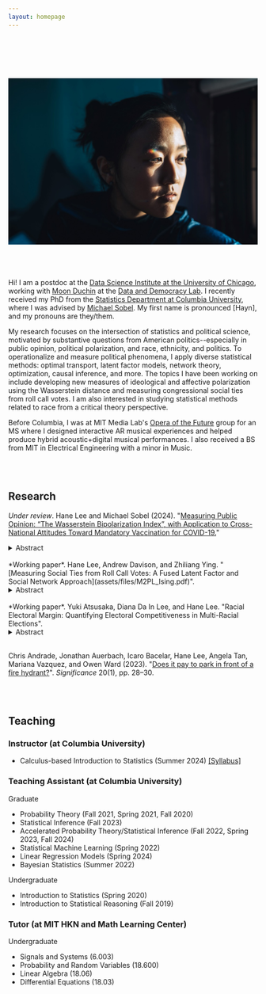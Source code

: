 ```yaml
---
layout: homepage
---
```

 <br> <br> <br>  <br>  <br>
![prof_pic](prof_pic.jpg)  
<br><br> <br> 


Hi! I am a postdoc at the [Data Science Institute at the University of Chicago](https://datascience.uchicago.edu/), working with [Moon Duchin](https://computerscience.uchicago.edu/people/moon-duchin/) at the [Data and Democracy Lab](https://mggg.org/). I recently received my PhD from the [Statistics Department at Columbia University](https://stat.columbia.edu/), where I was advised by [Michael Sobel](https://scholar.google.com/citations?user=cuKCFmcAAAAJ&hl=en). My first name is pronounced [Hayn], and my pronouns are they/them.

My research focuses on the intersection of statistics and political science, motivated by substantive questions from American politics--especially in public opinion, political polarization, and race, ethnicity, and politics. To operationalize and measure political phenomena, I apply diverse statistical methods: optimal transport, latent factor models, network theory, optimization, causal inference, and more. The topics I have been working on include developing new measures of ideological and affective polarization using the Wasserstein distance and measuring congressional social ties from roll call votes. I am also interested in studying statistical methods related to race from a critical theory perspective.

Before Columbia, I was at MIT Media Lab's [Opera of the Future](https://www.media.mit.edu/groups/opera-of-the-future/overview/) group for an MS where I designed interactive AR musical experiences and helped produce hybrid acoustic+digital musical performances. I also received a BS from MIT in Electrical Engineering with a minor in Music.

 <br>  <br>

[//]: # (## News)

[//]: # ([Jul 2025] I will be presenting a poster on measuring congressional social ties at PolMeth 2025.)

[//]: # ([Jul 2024] I will be presenting my paper on the Wasserstein Bipolarization Index at PolMeth 2024.)

[//]: # ([Jul 2023] I will be presenting a poster on the fused latent factor and graphical modeling of roll-call votes at PolMeth 2023.)


## Research
 *Under review*. Hane Lee and Michael Sobel (2024). "[Measuring Public Opinion: “The Wasserstein Bipolarization Index”, with Application to Cross-National Attitudes Toward Mandatory Vaccination for COVID-19.](assets/files/WPI.pdf)"
<details>
  <summary>Abstract</summary>
  Although the topic of opinion polarization receives much attention from the media, public opinion researchers and political scientists, the phenomenon itself has not been adequately characterized in either the lay or academic literature.  To study opinion polarization among the public, researchers compare the distributions of respondents to survey questions or track the distribution of responses to a question over time using ad-hoc methods and measures such as visual comparisons, variances, and bimodality coefficients. To remedy this situation, we build on the axiomatic approach in the economics literature on income bipolarization, specifying key properties a measure of bipolarization should satisfy: in particular, it should increase as the distribution spreads away from a center toward the poles and/or as clustering below or above this center increases.  We then show that measures of bipolarization used in public opinion research fail to satisfy one or more of these axioms. Next, we propose a p-Wasserstein polarization index that satisfies the axioms we set forth. Our index measures the dissimilarity between an observed distribution and a distribution with all the mass clustered on the lower and upper endpoints of the scale. We use our index to examine bipolarization in attitudes toward governmental COVID-19 vaccine mandates across 11 countries, finding the U.S and U.K are most polarized, China, France and India the least polarized, while the others (Brazil, Australia, Columbia, Canada, Italy, Spain) occupy an intermediate position.
</details>
<br>
 *Working paper*. Hane Lee, Andrew Davison, and Zhiliang Ying. "[Measuring Social Ties from Roll Call Votes: A Fused Latent Factor and Social Network Approach](assets/files/M2PL_Ising.pdf)".
 <details>
  <summary>Abstract</summary>
  Congressional social ties influence legislative processes and outcomes, but measuring these ties presents a significant challenge. Recent research has adopted social network models to assess congressional social, but existing applications are limited in that they rely on indirect measurements using proxy relations, such as cosponsorship, and fail to account for party influence or ideological preferences of legislators, which may be more decisive factors. In this paper, we aim to directly measure social ties from roll call votes while taking account of partisan-ideological preferences. We combine the partisan-ideological and social approaches to roll call analysis through a fused latent factor and social network model. This model decomposes the variation in votes explained by the partisan-ideological factors from that of the social network, while prioritizing the former. Applying the model to the Senate, we find that the fitted latent factors capture known partisan and ideological patterns from previous literature, while social networks reflect notable friendships and geographical proximity.
</details>
<br>
 *Working paper*. Yuki Atsusaka, Diana Da In Lee, and Hane Lee. "Racial Electoral Margin: Quantifying Electoral Competitiveness in Multi-Racial Elections".
  <details>
  <summary>Abstract</summary>
  Research on minority representation has long focused on the presence of minority winners as the key outcome or independent variable. Despite its usefulness, we show that it marginalizes the information about how closely minority candidates get elected relative to their majority counterparts, preventing more nuanced understandings of race and representation. We discuss an alternative quantity of interest called the racial electoral margin (REM), which measures not only the presence of racial minority winners but also the electoral competitiveness in multiracial elections on a continuous scale. After formalizing the concept in first-past-the-post, we provide empirical analyses of REM in American politics. Our work implies that examining electoral competitiveness, rather than the simple presence of minority candidates, captures the dynamic nature of racial politics and minority descriptive representation.
</details>
<br>

Chris Andrade, Jonathan Auerbach, Icaro Bacelar, Hane Lee, Angela Tan, Mariana Vazquez, and Owen Ward (2023). "[Does it pay to park in front of a fire hydrant?](https://academic.oup.com/jrssig/article/20/1/28/7034189?login=true)". *Significance* 20(1), pp. 28–30.

<br> <br>

## Teaching
### Instructor (at Columbia University)
- Calculus-based Introduction to Statistics (Summer 2024) [[Syllabus]](assets/files/S1201_syllabus.pdf)

### Teaching Assistant (at Columbia University)

Graduate

- Probability Theory (Fall 2021, Spring 2021, Fall 2020)
- Statistical Inference (Fall 2023)
- Accelerated Probability Theory/Statistical Inference (Fall 2022, Spring 2023, Fall 2024)
- Statistical Machine Learning (Spring 2022)
- Linear Regression Models (Spring 2024)
- Bayesian Statistics (Summer 2022)

Undergraduate

- Introduction to Statistics (Spring 2020)
- Introduction to Statistical Reasoning (Fall 2019)

### Tutor (at MIT HKN and Math Learning Center)

Undergraduate

- Signals and Systems (6.003)
- Probability and Random Variables (18.600)
- Linear Algebra (18.06)
- Differential Equations (18.03)

<!-- {% include_relative _includes/publications.md %} -->

<!-- {% include_relative _includes/services.md %} -->
